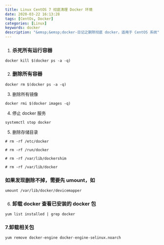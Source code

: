 ```yaml
---
title: Linux CentOS 7 彻底清理 Docker 环境
date: 2020-03-22 16:13:28
tags: [CentOs, Docker]
categories: [Linux]
keywords: docker
description: "&emsp;&emsp;docker-日记之删除彻底 docker，适用于 CentOS 系统"
---
```


1. ### 杀死所有运行容器

```
docker kill $(docker ps -a -q)
```



2. ### 删除所有容器

```
docker rm $(docker ps -a -q)
```



3. 删除所有镜像

```
docker rmi $(docker images -q)
```



4. 停止 docker 服务

```
systemctl stop docker
```



5. 删除存储目录

```
# rm -rf /etc/docker

# rm -rf /run/docker

# rm -rf /var/lib/dockershim

# rm -rf /var/lib/docker
```



### 如果发现删除不掉，需要先 umount，如

```
umount /var/lib/docker/devicemapper
```



6. ### 卸载 docker 查看已安装的 docker 包

```
yum list installed | grep docker
```



### 7.卸载相关包

```
yum remove docker-engine docker-engine-selinux.noarch
```



